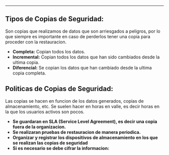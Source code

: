 
---
## Tipos de Copias de Seguridad:
Son copias que realizamos de datos que son arriesgados a peligros, por lo que siempre es importante en caso de perderlos tener una copia para proceder con la restauracion.

- **Completa:**
	 Copian todos los datos.
- **Incremental:**
	 Copian todos los datos que han sido cambiados desde la ultima copia.
- **Diferencial:**
	 Se copian los datos que han cambiado desde la ultima copia completa.

## Politicas de Copias de Seguridad:
Las copias se hacen  en funcion de los datos generados, copias de almacenamiento, etc. Se suelen hacer en horas en valle, es decir horas en la que los usuarios activos son pocos.

- **Se guardaran en SLA (Service Level Agreement), es decir una copia fuera de la organizacion.**
- **Se realizaran pruebas de restauracion de manera periodica.**
- **Organizar y registrar los dispositivos de almacenamiento en los que se realizan las copias de seguridad**
- **Si es necesario se debe cifrar la informacion:**

















